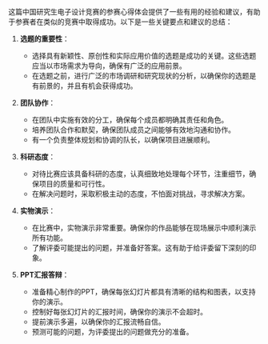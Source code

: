 这篇中国研究生电子设计竞赛的参赛心得体会提供了一些有用的经验和建议，有助于参赛者在类似的竞赛中取得成功。以下是一些关键要点和建议的总结：

1. **选题的重要性**：

   - 选择具有新颖性、原创性和实际应用价值的选题是成功的关键。这些选题应当以市场需求为导向，确保有广泛的应用前景。
   - 在选题之前，进行广泛的市场调研和研究现状的分析，以确保你的选题是有前景的，并且有机会获得成功。
2. **团队协作**：

   - 在团队中实施有效的分工，确保每个成员都明确其责任和角色。
   - 培养团队合作和默契，确保团队成员之间能够有效地沟通和协作。
   - 有一个负责整体规划和协调的队长，以确保项目进展顺利。
3. **科研态度**：

   - 对待比赛应该具备科研的态度，认真细致地处理每个环节，注重细节，确保项目的质量和可行性。
   - 在解决问题时，采取积极主动的态度，不怕面对挑战，寻求解决方案。
4. **实物演示**：

   - 在比赛中，实物演示非常重要。确保你的作品能够在现场展示中顺利演示所有功能。
   - 了解评委可能提出的问题，并准备好答案。这有助于给评委留下深刻的印象。
5. **PPT汇报答辩**：

   - 准备精心制作的PPT，确保每张幻灯片都具有清晰的结构和图表，以支持你的演示。
   - 控制好每张幻灯片的汇报时间，确保你的演示不会超时。
   - 提前演示多遍，以确保你的汇报流畅自信。
   - 预测可能的问题，为评委提出的问题做充分的准备。
